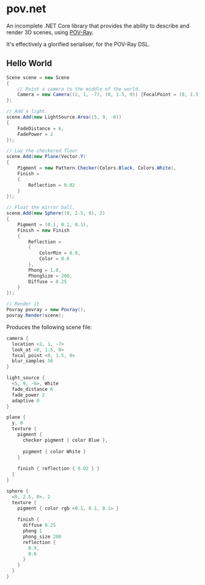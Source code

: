 # pov.net

An incomplete .NET Core library that provides the ability to describe and render 3D scenes, using [POV-Ray](http://povray.org).

It's effectively a glorified serialiser, for the POV-Ray DSL.

## Hello World

```c#
Scene scene = new Scene
{
    // Point a camera to the middle of the world.
    Camera = new Camera((2, 1, -7), (0, 1.5, 0)) {FocalPoint = (0, 1.5, 0), BlurSamples = 50}
};

// Add a light.
scene.Add(new LightSource.Area((5, 9, -6))
{
    FadeDistance = 6,
    FadePower = 2
});

// Lay the checkered floor
scene.Add(new Plane(Vector.Y)
{
    Pigment = new Pattern.Checker(Colors.Black, Colors.White),
    Finish = 
    {
        Reflection = 0.02
    }               
});

// Float the mirror ball.
scene.Add(new Sphere((0, 2.5, 0), 2)
{
    Pigment = (0.1, 0.1, 0.1),
    Finish = new Finish
    {
        Reflection =
        {
            ColorMin = 0.9,
            Color = 0.6
        },
        Phong = 1.0,
        PhongSize = 200,
        Diffuse = 0.25
    }
});

// Render it
Povray povray = new Povray();
povray.Render(scene);
```

Produces the following scene file:

```c++
camera {
  location <2, 1, -7>
  look_at <0, 1.5, 0>
  focal_point <0, 1.5, 0>
  blur_samples 50
}

light_source {
  <5, 9, -6>, White
  fade_distance 6
  fade_power 2
  adaptive 0
}

plane {
  y, 0
  texture {
    pigment {
      checker pigment { color Blue },
      
      pigment { color White }
    }
    
    finish { reflection { 0.02 } }
  }
}

sphere {
  <0, 2.5, 0>, 2
  texture {
    pigment { color rgb <0.1, 0.1, 0.1> }
    
    finish {
      diffuse 0.25
      phong 1
      phong_size 200
      reflection {
        0.9,
        0.6
      }
    }
  }
}

```